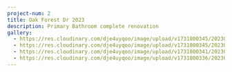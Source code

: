 ```yaml
---
project-num: 2
title: Oak Forest Dr 2023
description: Primary Bathroom complete renovation
gallery:
  - https://res.cloudinary.com/dje4uyqoo/image/upload/v1731800345/20230925_104956_fl9zb9.jpg
  - https://res.cloudinary.com/dje4uyqoo/image/upload/v1731800345/20230925_104930_ihlnn7.jpg
  - https://res.cloudinary.com/dje4uyqoo/image/upload/v1731800341/20230925_104836_poc1sf.jpg
  - https://res.cloudinary.com/dje4uyqoo/image/upload/v1731800336/20230823_105256_enzyoa.jpg
---
```

